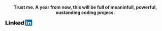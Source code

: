 <p align="center"> 
  <b> Trust me. A year from now, this will be full of meaninfull, powerful, oustanding coding projecs. </b>
</p>

<a href="https://www.linkedin.com/in/fernandochaza"><img src="imgs/LinkedIn_Logo.png" alt="LinkedIn" width="85" height="20"></a>

<!--
**fernandochaza/fernandochaza** is a ✨ _special_ ✨ repository because its `README.md` (this file) appears on your GitHub profile.

Here are some ideas to get you started:

- 🔭 I’m currently working on ...
- 🌱 I’m currently learning ...
- 👯 I’m looking to collaborate on ...
- 🤔 I’m looking for help with ...
- 💬 Ask me about ...
- 📫 How to reach me: ...
- 😄 Pronouns: ...
- ⚡ Fun fact: ...
-->
